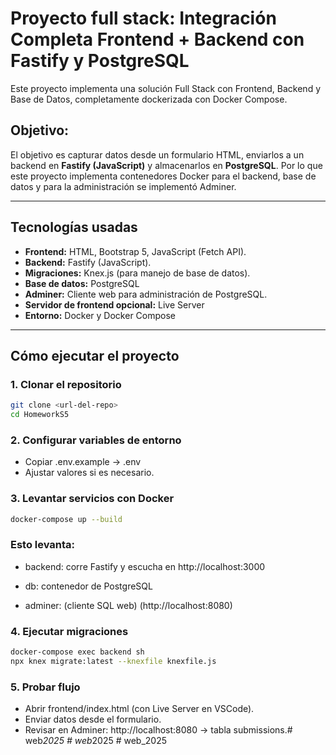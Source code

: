 # Proyecto full stack: Integración Completa Frontend + Backend con Fastify y PostgreSQL


Este proyecto implementa una solución Full Stack con Frontend, Backend y Base de Datos, completamente dockerizada con Docker Compose.  

## Objetivo:

El objetivo es capturar datos desde un formulario HTML, enviarlos a un backend en **Fastify (JavaScript)** y almacenarlos en **PostgreSQL**. Por lo que este proyecto implementa contenedores Docker para el backend, base de datos y para la administración se implementó Adminer.

---

## Tecnologías usadas
- **Frontend:** HTML, Bootstrap 5, JavaScript (Fetch API).
- **Backend:** Fastify (JavaScript).
- **Migraciones:** Knex.js (para manejo de base de datos).
- **Base de datos:** PostgreSQL
- **Adminer:** Cliente web para administración de PostgreSQL.
- **Servidor de frontend opcional:** Live Server
- **Entorno:** Docker y Docker Compose

---
## Cómo ejecutar el proyecto
### 1. Clonar el repositorio
```bash
git clone <url-del-repo>
cd HomeworkS5
```
### 2. Configurar variables de entorno

- Copiar .env.example → .env
- Ajustar valores si es necesario.

### 3. Levantar servicios con Docker
```bash
docker-compose up --build
```
### Esto levanta:

- backend: corre Fastify y escucha en http://localhost:3000

- db: contenedor de PostgreSQL

- adminer: (cliente SQL web) (http://localhost:8080)

### 4. Ejecutar migraciones
```bash
docker-compose exec backend sh
npx knex migrate:latest --knexfile knexfile.js
```

### 5. Probar flujo
- Abrir frontend/index.html (con Live Server en VSCode).
- Enviar datos desde el formulario.
- Revisar en Adminer: http://localhost:8080
 → tabla submissions.#   w e b _ 2 0 2 5  
 #   w e b _ 2 0 2 5  
 #   w e b _ 2 0 2 5  
 